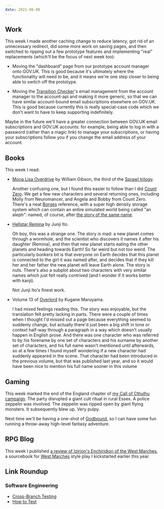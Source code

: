 ```yaml
---
date: 2021-06-06
---
```


## Work

This week I made another caching change to reduce latency, got rid of
an unnecessary redirect, did some more work on saving pages, and then
switched to ripping out a few prototype features and implementing
"real" replacements (which'll be the focus of next week too):

- Moving the "dashboard" page from our prototype account manager onto
  GOV.UK.  This is good because it's ultimately where the
  functionality will need to be, and it means we're one step closer to
  being able to switch off the prototype.

- Moving the [Transition Checker][]'s email management from the
  account manager to the account-api and making it more generic, so
  that we can have similar account-bound email subscriptions elsewhere
  on GOV.UK.  This is good because currently this is really
  special-case code which we don't want to have to keep supporting
  indefinitely.

Maybe in the future we'll have a greater connection between GOV.UK
email subscriptions and GOV.UK accounts: for example, being able to
log in with a password (rather than a magic link) to manage your
subscriptions, or having your subscriptions follow you if you change
the email address of your account.

[Transition Checker]: https://www.gov.uk/transition-check/questions


## Books

This week I read:

- [Mona Lisa Overdrive][] by William Gibson, the third of the [Sprawl trilogy][].

  Another confusing one, but I found this easier to follow than I did
  [Count Zero][].  We get a few new characters and several returning
  ones, including Molly from Neuromancer, and Angela and Bobby from
  Count Zero.  There's a neat [Borges][] reference, with a super high
  density storage system which can contain an entire simulated world
  being called "an aleph": named, of course, after [the story of the
  same name][].

- [Hellstar Remina][] by Junji Ito.

  Oh boy, this was a strange one.  The story is mad: a new planet
  comes through a wormhole, and the scientist who discovers it names
  it after his daughter (Remina), and then that new planet starts
  eating the other planets and heading towards Earth!  So far weird
  but not *too* weird.  The particularly bonkers bit is that everyone
  on Earth decides that this planet is connected to the girl it was
  named after, and decides that if they kill her and her father the
  new planet will leave Earth alone.  The story is nuts.  There's also
  a subplot about two characters with very similar names which just
  felt really contrived (and I wonder if it works better with kanji).

  Not Junji Ito's finest work.

- Volume 13 of [Overlord][] by Kugane Maruyama.

  I had mixed feelings reading this.  The story was enjoyable, but the
  translation felt pretty lacking in parts.  There were a couple of
  times when I thought I'd missed out a page because everything seemed
  to suddenly change, but actually there'd just been a big shift in
  tone or context half-way through a paragraph in a way which doesn't
  usually happen in English prose.  And there was one character who
  was referred to by his forename by one set of characters and his
  surname by another set of characters, and his full name wasn't
  mentioned until afterwards, so at a few times I found myself
  wondering if a new character had suddenly appeared in the scene.
  That character had been introduced in the previous volume, but that
  was published last year, and so it would have been nice to mention
  his full name sooner in this volume

[Mona Lisa Overdrive]: https://en.wikipedia.org/wiki/Mona_Lisa_Overdrive
[Sprawl trilogy]: https://en.wikipedia.org/wiki/Sprawl_trilogy
[Count Zero]: notes/129.html
[Borges]: https://en.wikipedia.org/wiki/Jorge_Luis_Borges
[the story of the same name]: http://www.phinnweb.org/links/literature/borges/aleph.html
[Hellstar Remina]: https://junjiitomanga.fandom.com/wiki/Hellstar_Remina
[Overlord]: https://en.wikipedia.org/wiki/Overlord_(novel_series)


## Gaming

This week marked the end of the England chapter of [my Call of Cthulhu
campaign][].  The party disrupted a giant cult ritual in rural Essex.
A police zeppelin was involved.  The zeppelin was ripped open by giant
flying monsters.  It subsequently blew up.  Very pulpy.

Next time we'll be having a one-shot of [Godbound][], so I can have
some fun running a throw-away high-level fantasy adventure.

[my Call of Cthulhu campaign]: campaign-notes-2020-05-call-of-cthulhu.html
[Godbound]: https://www.drivethrurpg.com/product/185959/Godbound-A-Game-of-Divine-Heroes-Free-Edition


## RPG Blog

This week I published [a review of Izirion's Enchiridion of the West
Marches][], a sourcebook for [West Marches][] style play I kickstarted
earlier this year.

[a review of Izirion's Enchiridion of the West Marches]: https://www.lookwhattheshoggothdraggedin.com/post/izirions-enchiridion.html
[West Marches]: http://arsludi.lamemage.com/index.php/78/grand-experiments-west-marches/


## Link Roundup

### Software Engineering

- [Cross-Branch Testing](https://buttondown.email/hillelwayne/archive/cross-branch-testing/)
- [How to Test](https://matklad.github.io//2021/05/31/how-to-test.html)
